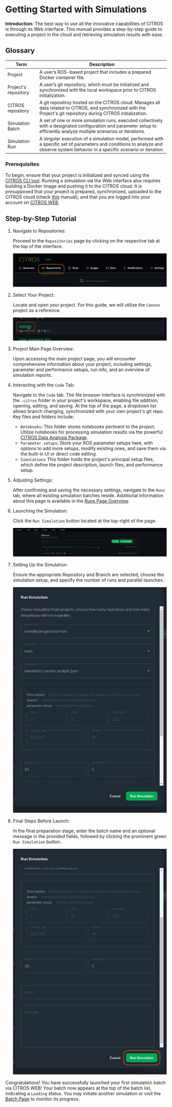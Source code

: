 <!-- ## Access Runs
 1. make sure logged in (with reference link)
  2. go to... -->
# Getting Started with Simulations

**Introduction:**
The best way to use all the innovative capabilities of CITROS is through its Web interface. This manual provides a step-by-step guide to executing a project in the cloud and retrieving simulation results with ease.

## Glossary

   |Term	|Description |
   |--|--|
   Project	|A user’s ROS-based project that includes a prepared Docker container file.
   Project's repository	|A user’s git repository, which must be initialized and synchronized with the local workspace prior to CITROS initialization.
   CITROS repository |A git repositroy hosted on the CITROS cloud. Manages all data related to CITROS, and synchronized with the Project's git repository during CITROS initialization.
   Simulation Batch |A set of one or more simulation runs, executed collectively with a designated configuration and parameter setup to efficiently analyze multiple scenarios or iterations.
   Simulation Run |A singular execution of a simulation model, performed with a specific set of parameters and conditions to analyze and observe system behavior in a specific scenario or iteration.

### Prerequisites
   To begin, ensure that your project is initialized and synced using the [CITROS CLI tool](https://citros.io/doc/docs_cli). Running a simulation via the Web interface also requires building a Docker Image and pushing it to the CITROS cloud. It is presupposed that your project is prepared, synchronized, uploaded to the CITROS cloud (check [this](https://citros.io/doc/docs/cli/cli_overview) manual), and that you are logged into your account on [CITROS WEB](https://citros.io/).

## Step-by-Step Tutorial

1. Navigate to Repositories:

   Proceed to the ```Repositories``` page by clicking on the respective tab at the top of the interface.

   ![png](img/quick0.png "Navigate to the ```Repositories``` page")

2. Select Your Project:

   Locate and open your project. For this guide, we will utilize the ```Cannon``` project as a reference.

   ![png](img/quick1.png "Find your project and open it")

3. Project Main Page Overview:

   Upon accessing the main project page, you will encounter comprehensive information about your project, including settings, parameter and performance setups, run info, and an overview of simulation reports.

4. Interacting with the ```Code``` Tab:

   Navigate to the ```Code``` tab. The file browser interface is synchronized with the ```.citros``` folder in your project's workspace, enabling file addition, opening, editing, and saving. At the top of the page, a dropdown list allows branch changing, synchronized with your own project's git repo. Key files and folders include:
   - ```Notebooks```: This folder stores notebooks pertinent to the project. Utilize notebooks for processing simulation results via the powerful [CITROS Data Analysis Package](https://citros.io/doc/docs_data_analysis).
   - ```Parameter_setups```: Store your ROS parameter setups here, with options to add more setups, modify existing ones, and save them via the built-in UI or direct code editing.
   - ```Simulations``` This folder holds the project's principal setup files, which define the project description, launch files, and performance setup.

5. Adjusting Settings:

   After confirming and saving the necessary settings, navigate to the ```Runs``` tab, where all existing simulation batches reside. Additional information about this page is available in the [Runs Page Overview](https://citros.io/doc/docs_citros_web/simulations/sim_overview).

6. Launching the Simulation:

   Click the ```Run Simulation``` button located at the top-right of the page.

   ![png](img/quick2.png "Final Countdown")

7. Setting Up the Simulation:

   Ensure the appropriate Repository and Branch are selected, choose the simulation setup, and specify the number of runs and parallel launches.

   ![png](img/quick3.png "Ignition!")

8. Final Steps Before Launch:

   In the final preparation stage, enter the batch name and an optional message in the provided fields, followed by clicking the prominent green ```Run Simulation``` button.

   ![png](img/quick4.png "Lift-Off!")

Congratulations! You have successfully launched your first simulation batch via CITROS WEB! Your batch now appears at the top of the batch list, indicating a ```Loading``` status. You may initiate another simulation or visit the [Batch Page](https://citros.io/doc/docs_citros_web/simulations/sim_batch_screen) to monitor its progress.